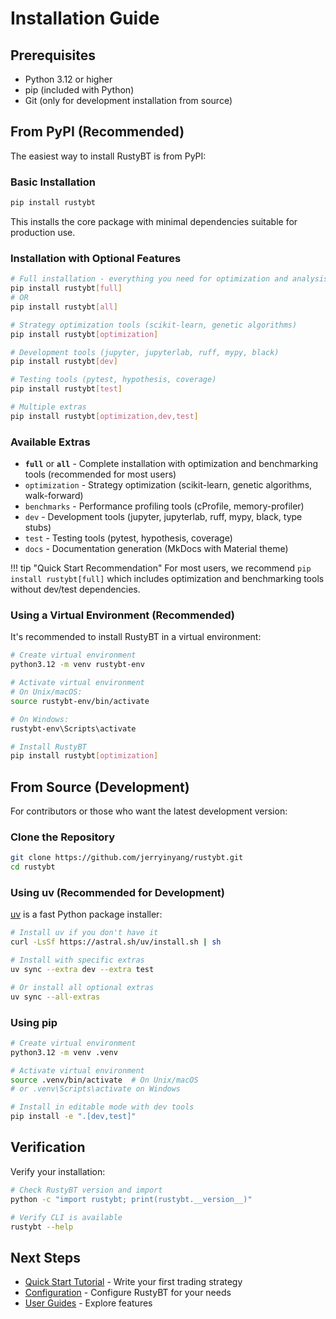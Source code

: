 # Installation Guide

## Prerequisites

- Python 3.12 or higher
- pip (included with Python)
- Git (only for development installation from source)

## From PyPI (Recommended)

The easiest way to install RustyBT is from PyPI:

### Basic Installation

```bash
pip install rustybt
```

This installs the core package with minimal dependencies suitable for production use.

### Installation with Optional Features

```bash
# Full installation - everything you need for optimization and analysis (NEW!)
pip install rustybt[full]
# OR
pip install rustybt[all]

# Strategy optimization tools (scikit-learn, genetic algorithms)
pip install rustybt[optimization]

# Development tools (jupyter, jupyterlab, ruff, mypy, black)
pip install rustybt[dev]

# Testing tools (pytest, hypothesis, coverage)
pip install rustybt[test]

# Multiple extras
pip install rustybt[optimization,dev,test]
```

### Available Extras

- **`full`** or **`all`** - Complete installation with optimization and benchmarking tools (recommended for most users)
- `optimization` - Strategy optimization (scikit-learn, genetic algorithms, walk-forward)
- `benchmarks` - Performance profiling tools (cProfile, memory-profiler)
- `dev` - Development tools (jupyter, jupyterlab, ruff, mypy, black, type stubs)
- `test` - Testing tools (pytest, hypothesis, coverage)
- `docs` - Documentation generation (MkDocs with Material theme)

!!! tip "Quick Start Recommendation"
    For most users, we recommend `pip install rustybt[full]` which includes optimization and benchmarking tools without dev/test dependencies.

### Using a Virtual Environment (Recommended)

It's recommended to install RustyBT in a virtual environment:

```bash
# Create virtual environment
python3.12 -m venv rustybt-env

# Activate virtual environment
# On Unix/macOS:
source rustybt-env/bin/activate

# On Windows:
rustybt-env\Scripts\activate

# Install RustyBT
pip install rustybt[optimization]
```

## From Source (Development)

For contributors or those who want the latest development version:

### Clone the Repository

```bash
git clone https://github.com/jerryinyang/rustybt.git
cd rustybt
```

### Using uv (Recommended for Development)

[uv](https://github.com/astral-sh/uv) is a fast Python package installer:

```bash
# Install uv if you don't have it
curl -LsSf https://astral.sh/uv/install.sh | sh

# Install with specific extras
uv sync --extra dev --extra test

# Or install all optional extras
uv sync --all-extras
```

### Using pip

```bash
# Create virtual environment
python3.12 -m venv .venv

# Activate virtual environment
source .venv/bin/activate  # On Unix/macOS
# or .venv\Scripts\activate on Windows

# Install in editable mode with dev tools
pip install -e ".[dev,test]"
```

## Verification

Verify your installation:

```bash
# Check RustyBT version and import
python -c "import rustybt; print(rustybt.__version__)"

# Verify CLI is available
rustybt --help
```

## Next Steps

- [Quick Start Tutorial](quickstart.md) - Write your first trading strategy
- [Configuration](configuration.md) - Configure RustyBT for your needs
- [User Guides](../guides/decimal-precision-configuration.md) - Explore features
